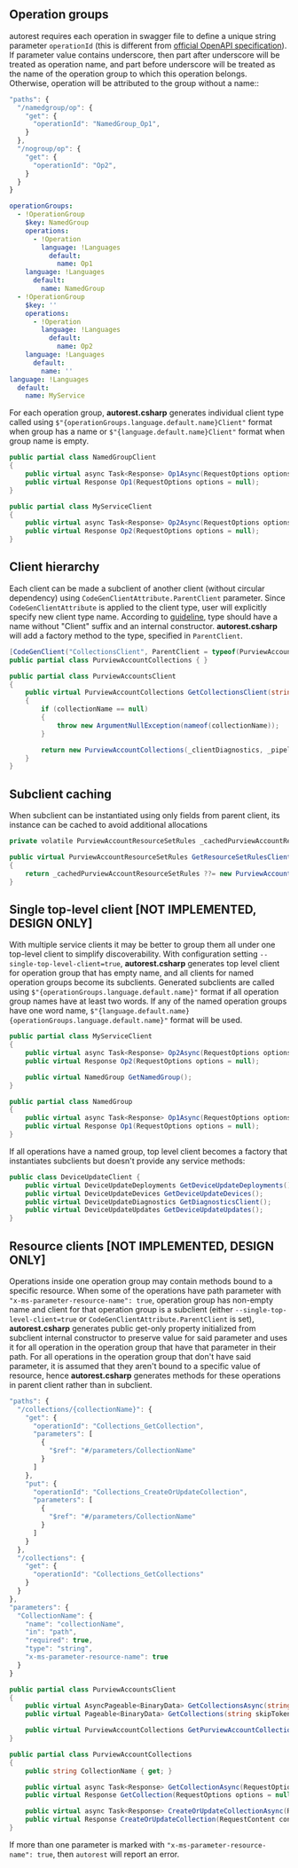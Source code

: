## Operation groups

autorest requires each operation in swagger file to define a unique string parameter `operationId` (this is different from [official OpenAPI specification](https://swagger.io/docs/specification/paths-and-operations/#operationId)). If parameter value contains underscore, then part after underscore will be treated as operation name, and part before underscore will be treated as the name of the operation group to which this operation belongs. Otherwise, operation will be attributed to the group without a name::

```js
"paths": {
  "/namedgroup/op": {
    "get": {
      "operationId": "NamedGroup_Op1",
    }
  },
  "/nogroup/op": {
    "get": {
      "operationId": "Op2",
    }
  }
}
```

```yaml
operationGroups:
  - !OperationGroup 
    $key: NamedGroup
    operations:
      - !Operation 
        language: !Languages 
          default:
            name: Op1
    language: !Languages 
      default:
        name: NamedGroup
  - !OperationGroup 
    $key: ''
    operations:
      - !Operation 
        language: !Languages 
          default:
            name: Op2
    language: !Languages 
      default:
        name: ''
language: !Languages 
  default:
    name: MyService
```

For each operation group, **autorest.csharp** generates individual client type called using `$"{operationGroups.language.default.name}Client"` format when group has a name or `$"{language.default.name}Client"` format when group name is empty.

```cs
public partial class NamedGroupClient
{
    public virtual async Task<Response> Op1Async(RequestOptions options = null);
    public virtual Response Op1(RequestOptions options = null);
}
```
```cs
public partial class MyServiceClient
{
    public virtual async Task<Response> Op2Async(RequestOptions options = null);
    public virtual Response Op2(RequestOptions options = null);
}
```

## Client hierarchy

Each client can be made a subclient of another client (without circular dependency) using `CodeGenClientAttribute.ParentClient` parameter. Since `CodeGenClientAttribute` is applied to the client type, user will explicitly specify new client type name. According to [guideline](https://azure.github.io/azure-sdk/dotnet_introduction.html#dotnet-subclients), type should have a name without "Client" suffix and an internal constructor. **autorest.csharp** will add a factory method to the type, specified in `ParentClient`.

```cs
[CodeGenClient("CollectionsClient", ParentClient = typeof(PurviewAccountsClient), ForcePublicConstructors = true)]
public partial class PurviewAccountCollections { }
```

```cs
public partial class PurviewAccountsClient
{
    public virtual PurviewAccountCollections GetCollectionsClient(string collectionName)
    {
        if (collectionName == null)
        {
            throw new ArgumentNullException(nameof(collectionName));
        }

        return new PurviewAccountCollections(_clientDiagnostics, _pipeline, _tokenCredential, _endpoint, collectionName, _apiVersion);
    }
}
```

## Subclient caching

When subclient can be instantiated using only fields from parent client, its instance can be cached to avoid additional allocations

```cs
private volatile PurviewAccountResourceSetRules _cachedPurviewAccountResourceSetRules;

public virtual PurviewAccountResourceSetRules GetResourceSetRulesClient()
{
    return _cachedPurviewAccountResourceSetRules ??= new PurviewAccountResourceSetRules(_clientDiagnostics, _pipeline, _tokenCredential, _endpoint, _apiVersion);
}
```

## Single top-level client [NOT IMPLEMENTED, DESIGN ONLY]

With multiple service clients it may be better to group them all under one top-level client to simplify discoverability. With configuration setting `--single-top-level-client=true`, **autorest.csharp** generates top level client for operation group that has empty name, and all clients for named operation groups become its subclients. Generated subclients are called using `$"{operationGroups.language.default.name}"` format if all operation group names have at least two words. If any of the named operation groups have one word name, `$"{language.default.name}{operationGroups.language.default.name}"` format will be used. 

```cs
public partial class MyServiceClient
{
    public virtual async Task<Response> Op2Async(RequestOptions options = null);
    public virtual Response Op2(RequestOptions options = null);

    public virtual NamedGroup GetNamedGroup();
}
```
```cs
public partial class NamedGroup
{
    public virtual async Task<Response> Op1Async(RequestOptions options = null);
    public virtual Response Op1(RequestOptions options = null);
}
```

If all operations have a named group, top level client becomes a factory that instantiates subclients but doesn't provide any service methods:

```cs
public class DeviceUpdateClient {
    public virtual DeviceUpdateDeployments GetDeviceUpdateDeployments();
    public virtual DeviceUpdateDevices GetDeviceUpdateDevices();
    public virtual DeviceUpdateDiagnostics GetDiagnosticsClient();
    public virtual DeviceUpdateUpdates GetDeviceUpdateUpdates();
}
```

## Resource clients [NOT IMPLEMENTED, DESIGN ONLY]

Operations inside one operation group may contain methods bound to a specific resource. When some of the operations have path parameter with  `"x-ms-parameter-resource-name": true`, operation group has non-empty name and client for that operation group is a subclient (either `--single-top-level-client=true` or `CodeGenClientAttribute.ParentClient` is set), **autorest.csharp** generates public get-only property initialized from subclient internal constructor to preserve value for said parameter and uses it for all operation in the operation group that have that parameter in their path. For all operations in the operation group that don't have said parameter, it is assumed that they aren't bound to a specific value of resource, hence **autorest.csharp** generates methods for these operations in parent client rather than in subclient. 

```js
"paths": {
  "/collections/{collectionName}": {
    "get": {
      "operationId": "Collections_GetCollection",
      "parameters": [
        {
          "$ref": "#/parameters/CollectionName"
        }
      ]
    },
    "put": {
      "operationId": "Collections_CreateOrUpdateCollection",
      "parameters": [
        {
          "$ref": "#/parameters/CollectionName"
        }
      ]
    }
  },
  "/collections": {
    "get": {
      "operationId": "Collections_GetCollections"
    }
  }
},
"parameters": { 
  "CollectionName": {
    "name": "collectionName",
    "in": "path",
    "required": true,
    "type": "string",
    "x-ms-parameter-resource-name": true
  }
}
```

```cs
public partial class PurviewAccountsClient
{
    public virtual AsyncPageable<BinaryData> GetCollectionsAsync(string skipToken = null, RequestOptions options = null);
    public virtual Pageable<BinaryData> GetCollections(string skipToken = null, RequestOptions options = null);

    public virtual PurviewAccountCollections GetPurviewAccountCollections(string collectionName)
}
```

```cs
public partial class PurviewAccountCollections
{
    public string CollectionName { get; }

    public virtual async Task<Response> GetCollectionAsync(RequestOptions options = null);
    public virtual Response GetCollection(RequestOptions options = null);

    public virtual async Task<Response> CreateOrUpdateCollectionAsync(RequestContent content, RequestOptions options = null);
    public virtual Response CreateOrUpdateCollection(RequestContent content, RequestOptions options = null);
}
```

If more than one parameter is marked with `"x-ms-parameter-resource-name": true`, then `autorest` will report an error.